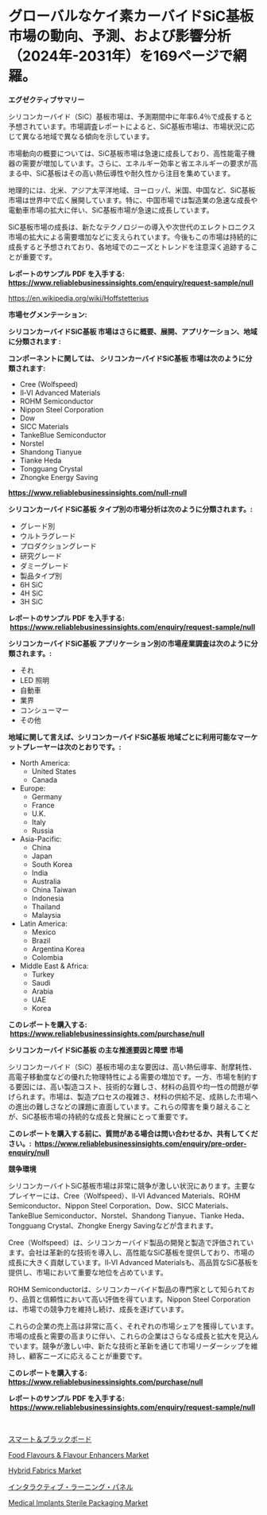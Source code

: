 <p><h1>グローバルなケイ素カーバイドSiC基板市場の動向、予測、および影響分析（2024年-2031年）を169ページで網羅。</h1></p><p><strong>エグゼクティブサマリー</strong></p>
<p><p>シリコンカーバイド（SiC）基板市場は、予測期間中に年率6.4％で成長すると予想されています。市場調査レポートによると、SiC基板市場は、市場状況に応じて異なる地域で異なる傾向を示しています。</p><p>市場動向の概要については、SiC基板市場は急速に成長しており、高性能電子機器の需要が増加しています。さらに、エネルギー効率と省エネルギーの要求が高まる中、SiC基板はその高い熱伝導性や耐久性から注目を集めています。</p><p>地理的には、北米、アジア太平洋地域、ヨーロッパ、米国、中国など、SiC基板市場は世界中で広く展開しています。特に、中国市場では製造業の急速な成長や電動車市場の拡大に伴い、SiC基板市場が急速に成長しています。</p><p>SiC基板市場の成長は、新たなテクノロジーの導入や次世代のエレクトロニクス市場の拡大による需要増加などに支えられています。今後もこの市場は持続的に成長すると予想されており、各地域でのニーズとトレンドを注意深く追跡することが重要です。</p></p>
<p><strong>レポートのサンプル PDF を入手する: <a href="https://www.reliablebusinessinsights.com/enquiry/request-sample/null">https://www.reliablebusinessinsights.com/enquiry/request-sample/null</a></strong></p>
<p><a href="https://en.wikipedia.org/wiki/Hoffstetterius">https://en.wikipedia.org/wiki/Hoffstetterius</a></p>
<p><strong>市場セグメンテーション:</strong></p>
<p><strong> シリコンカーバイドSiC基板 市場はさらに概要、展開、アプリケーション、地域に分類されます :</strong></p>
<p><strong>コンポーネントに関しては、 シリコンカーバイドSiC基板 市場は次のように分類されます: &nbsp;</strong></p>
<p><ul><li>Cree (Wolfspeed)</li><li>II‐VI Advanced Materials</li><li>ROHM Semiconductor</li><li>Nippon Steel Corporation</li><li>Dow</li><li>SICC Materials</li><li>TankeBlue Semiconductor</li><li>Norstel</li><li>Shandong Tianyue</li><li>Tianke Heda</li><li>Tongguang Crystal</li><li>Zhongke Energy Saving</li></ul></p>
<p><strong><a href="https://www.reliablebusinessinsights.com/null-rnull">https://www.reliablebusinessinsights.com/null-rnull</a></strong></p>
<p><strong> シリコンカーバイドSiC基板 タイプ別の市場分析は次のように分類されます。:</strong></p>
<p><ul><li>グレード別</li><li>ウルトラグレード</li><li>プロダクショングレード</li><li>研究グレード</li><li>ダミーグレード</li><li>製品タイプ別</li><li>6H SiC</li><li>4H SiC</li><li>3H SiC</li></ul></p>
<p><strong>レポートのサンプル PDF を入手する: &nbsp;<a href="https://www.reliablebusinessinsights.com/enquiry/request-sample/null">https://www.reliablebusinessinsights.com/enquiry/request-sample/null</a></strong></p>
<p><strong> シリコンカーバイドSiC基板 アプリケーション別の市場産業調査は次のように分類されます。:</strong></p>
<p><ul><li>それ</li><li>LED 照明</li><li>自動車</li><li>業界</li><li>コンシューマー</li><li>その他</li></ul></p>
<p><strong>地域に関して言えば、シリコンカーバイドSiC基板 地域ごとに利用可能なマーケットプレーヤーは次のとおりです。:</strong></p>
<p><ul>
    <li>
        North America:
        <ul>
            <li>United States</li>
            <li>Canada</li>
        </ul>
    </li>
    <li>
        Europe:
        <ul>
            <li>Germany</li>
            <li>France</li>
            <li>U.K.</li>
            <li>Italy</li>
            <li>Russia</li>
        </ul>
    </li>
    <li>
        Asia-Pacific:
        <ul>
            <li>China</li>
            <li>Japan</li>
            <li>South Korea</li>
            <li>India</li>
            <li>Australia</li>
            <li>China Taiwan</li>
            <li>Indonesia</li>
            <li>Thailand</li>
            <li>Malaysia</li>
        </ul>
    </li>
    <li>
        Latin America:
        <ul>
            <li>Mexico</li>
            <li>Brazil</li>
            <li>Argentina Korea</li>
            <li>Colombia</li>
        </ul>
    </li>
    <li>
        Middle East & Africa:
        <ul>
            <li>Turkey</li>
            <li>Saudi</li>
            <li>Arabia</li>
            <li>UAE</li>
            <li>Korea</li>
        </ul>
    </li>
    </ul></p>
<p><strong>このレポートを購入する: &nbsp;<a href="https://www.reliablebusinessinsights.com/purchase/null">https://www.reliablebusinessinsights.com/purchase/null</a></strong></p>
<p><strong>シリコンカーバイドSiC基板 の主な推進要因と障壁 市場</strong></p>
<p><p>シリコンカーバイド（SiC）基板市場の主な要因は、高い熱伝導率、耐摩耗性、高電子移動度などの優れた物理特性による需要の増加です。一方、市場を制約する要因には、高い製造コスト、技術的な難しさ、材料の品質や均一性の問題が挙げられます。市場は、製造プロセスの複雑さ、材料の供給不足、成熟した市場への進出の難しさなどの課題に直面しています。これらの障害を乗り越えることが、SiC基板市場の持続的な成長と発展にとって重要です。</p></p>
<p><strong>このレポートを購入する前に、質問がある場合は問い合わせるか、共有してください。:&nbsp; <a href="https://www.reliablebusinessinsights.com/enquiry/pre-order-enquiry/null">https://www.reliablebusinessinsights.com/enquiry/pre-order-enquiry/null</a></strong></p>
<p><strong>競争環境</strong></p>
<p><p>シリコンカーバイトSiC基板市場は非常に競争が激しい状況にあります。主要なプレイヤーには、Cree（Wolfspeed）、II‐VI Advanced Materials、ROHM Semiconductor、Nippon Steel Corporation、Dow、SICC Materials、TankeBlue Semiconductor、Norstel、Shandong Tianyue、Tianke Heda、Tongguang Crystal、Zhongke Energy Savingなどが含まれます。</p><p>Cree（Wolfspeed）は、シリコンカーバイド製品の開発と製造で評価されています。会社は革新的な技術を導入し、高性能なSiC基板を提供しており、市場の成長に大きく貢献しています。II‐VI Advanced Materialsも、高品質なSiC基板を提供し、市場において重要な地位を占めています。</p><p>ROHM Semiconductorは、シリコンカーバイド製品の専門家として知られており、品質と信頼性において高い評価を得ています。Nippon Steel Corporationは、市場での競争力を維持し続け、成長を遂げています。</p><p>これらの企業の売上高は非常に高く、それぞれの市場シェアを獲得しています。市場の成長と需要の高まりに伴い、これらの企業はさらなる成長と拡大を見込んでいます。競争が激しい中、新たな技術と革新を通じて市場リーダーシップを維持し、顧客ニーズに応えることが重要です。</p></p>
<p><strong>このレポートを購入する: &nbsp; <a href="https://www.reliablebusinessinsights.com/purchase/null">https://www.reliablebusinessinsights.com/purchase/null</a></strong></p>
<p><strong>レポートのサンプル PDF を入手する: &nbsp;<a href="https://www.reliablebusinessinsights.com/enquiry/request-sample/null">https://www.reliablebusinessinsights.com/enquiry/request-sample/null</a></strong><strong></strong></p>
<p>&nbsp;</p>
<p><p><a href="https://github.com/DanykaKilback/Market-Research-Report-List-2/blob/main/1272706122812.md">スマート＆ブラックボード</a></p><p><a href="https://medium.com/@albertohickle/food-flavours-flavour-enhancers-market-forecast-global-market-trends-and-analysis-from-2024-to-eae614e9bfbd">Food Flavours & Flavour Enhancers Market</a></p><p><a href="https://issuu.com/reportprime-2/docs/hybrid-fabrics-market-size-2030.pptx">Hybrid Fabrics Market</a></p><p><a href="https://github.com/RandallRunte2023/Market-Research-Report-List-2/blob/main/8656595122811.md">インタラクティブ・ラーニング・パネル</a></p><p><a href="https://github.com/victorialyman98067/Market-Research-Report-List-1/blob/main/medical-implants-sterile-packaging-market.md">Medical Implants Sterile Packaging Market</a></p></p>
